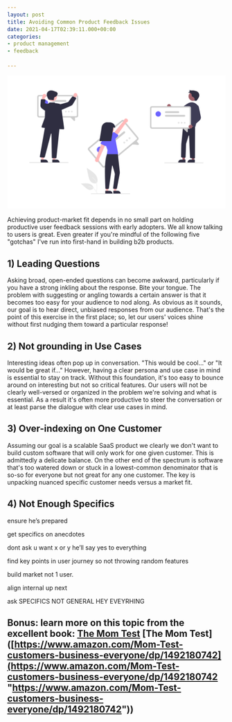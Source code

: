 ```yaml
---
layout: post
title: Avoiding Common Product Feedback Issues
date: 2021-04-17T02:39:11.000+00:00
categories:
- product management
- feedback

---
```

![Cover](/assets/workcover.png)

Achieving product-market fit depends in no small part on holding productive user feedback sessions with early adopters. We all know talking to users is great. Even greater if you're mindful of the following five "gotchas" I've run into first-hand in building b2b products.

## 1) Leading Questions

Asking broad, open-ended questions can become awkward, particularly if you have a strong inkling about the response. Bite your tongue. The problem with suggesting or angling towards a certain answer is that it becomes too easy for your audience to nod along. As obvious as it sounds, our goal is to hear direct, unbiased responses from our audience. That's the point of this exercise in the first place; so, let our users' voices shine without first nudging them toward a particular response!

## 2) Not grounding in Use Cases

Interesting ideas often pop up in conversation. "This would be cool..." or "It would be great if..." However, having a clear persona and use case in mind is essential to stay on track. Without this foundation, it's too easy to bounce around on interesting but not so critical features. Our users will not be clearly well-versed or organized in the problem we're solving and what is essential. As a result it's often more productive to steer the conversation or at least parse the dialogue with clear use cases in mind.

## 3) Over-indexing on One Customer

Assuming our goal is a scalable SaaS product we clearly we don't want to build custom software that will only work for one given customer. This is admittedly a delicate balance. On the other end of the spectrum is software that's too watered down or stuck in a lowest-common denominator that is so-so for everyone but not great for any one customer. The key is unpacking nuanced specific customer needs versus a market fit.

## 4) Not Enough Specifics

ensure he’s prepared

get specifics on anecdotes

dont ask u want x or y he’ll say yes to everything

find key points in user journey so not throwing random features

build market not 1 user.

align internal up next

ask SPECIFICS NOT GENERAL HEY EVEYRHING

## Bonus: learn more on this topic from the excellent book: [The]()[ Mom Test]() \[The Mom Test\]([https://www.amazon.com/Mom-Test-customers-business-everyone/dp/1492180742](https://www.amazon.com/Mom-Test-customers-business-everyone/dp/1492180742 "https://www.amazon.com/Mom-Test-customers-business-everyone/dp/1492180742"))